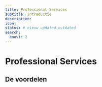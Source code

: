 ```yaml
---
title: Professional Services
subtitle: Introductie 
description: 
icon: 
status: # nieuw updated outdated
search:
  boost: 2 
---
```


# Professional Services

## De voordelen